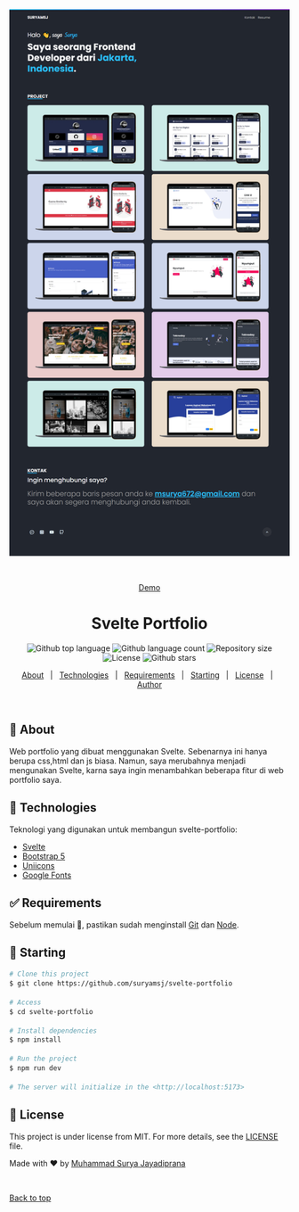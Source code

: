<div align="center" id="top"> 
  <img src="./screenshot/ss.png" alt="Svelte Portfolio" />

  &#xa0;

  <a href="https://suryamsj-old.netlify.app/">Demo</a>
</div>

<h1 align="center">Svelte Portfolio</h1>

<p align="center">
  <img alt="Github top language" src="https://img.shields.io/github/languages/top/suryamsj/svelte-portfolio?color=56BEB8">

  <img alt="Github language count" src="https://img.shields.io/github/languages/count/suryamsj/svelte-portfolio?color=56BEB8">

  <img alt="Repository size" src="https://img.shields.io/github/repo-size/suryamsj/svelte-portfolio?color=56BEB8">

  <img alt="License" src="https://img.shields.io/github/license/suryamsj/svelte-portfolio?color=56BEB8">

  <img alt="Github stars" src="https://img.shields.io/github/stars/suryamsj/svelte-portfolio?color=56BEB8" />
</p>

<!-- Status -->

<!-- <h4 align="center"> 
	🚧  Svelte Portfolio 🚀 Under construction...  🚧
</h4> 

<hr> -->

<p align="center">
  <a href="#dart-about">About</a> &#xa0; | &#xa0; 
  <a href="#rocket-technologies">Technologies</a> &#xa0; | &#xa0;
  <a href="#white_check_mark-requirements">Requirements</a> &#xa0; | &#xa0;
  <a href="#checkered_flag-starting">Starting</a> &#xa0; | &#xa0;
  <a href="#memo-license">License</a> &#xa0; | &#xa0;
  <a href="https://github.com/suryamsj" target="_blank">Author</a>
</p>

<br>

## :dart: About ##

Web portfolio yang dibuat menggunakan Svelte. Sebenarnya ini hanya berupa css,html dan js biasa. Namun, saya merubahnya menjadi mengunakan Svelte, karna saya ingin menambahkan beberapa fitur di web portfolio saya.

## :rocket: Technologies ##

Teknologi yang digunakan untuk membangun svelte-portfolio:

- [Svelte](https://svelte.dev/)
- [Bootstrap 5](https://getbootstrap.com/)
- [Uniicons](https://iconscout.com/unicons/explore/line)
- [Google Fonts](https://fonts.google.com/)

## :white_check_mark: Requirements ##

Sebelum memulai :checkered_flag:, pastikan sudah menginstall [Git](https://git-scm.com) dan [Node](https://nodejs.org/en/).

## :checkered_flag: Starting ##

```bash
# Clone this project
$ git clone https://github.com/suryamsj/svelte-portfolio

# Access
$ cd svelte-portfolio

# Install dependencies
$ npm install

# Run the project
$ npm run dev

# The server will initialize in the <http://localhost:5173>
```

## :memo: License ##

This project is under license from MIT. For more details, see the [LICENSE](LICENSE.md) file.


Made with :heart: by <a href="https://github.com/suryamsj" target="_blank">Muhammad Surya Jayadiprana</a>

&#xa0;

<a href="#top">Back to top</a>
